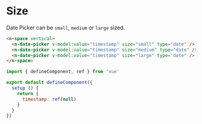 # Size

Date Picker can be `small`, `medium` or `large` sized.

```html
<n-space vertical>
  <n-date-picker v-model:value="timestamp" size="small" type="date" />
  <n-date-picker v-model:value="timestamp" size="medium" type="date" />
  <n-date-picker v-model:value="timestamp" size="large" type="date" />
</n-space>
```

```js
import { defineComponent, ref } from 'vue'

export default defineComponent({
  setup () {
    return {
      timestamp: ref(null)
    }
  }
})
```
